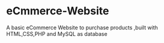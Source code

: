 # eCmmerce-Website
A basic eCommerce Website to purchase products ,built with HTML,CSS,PHP and MySQL as database
